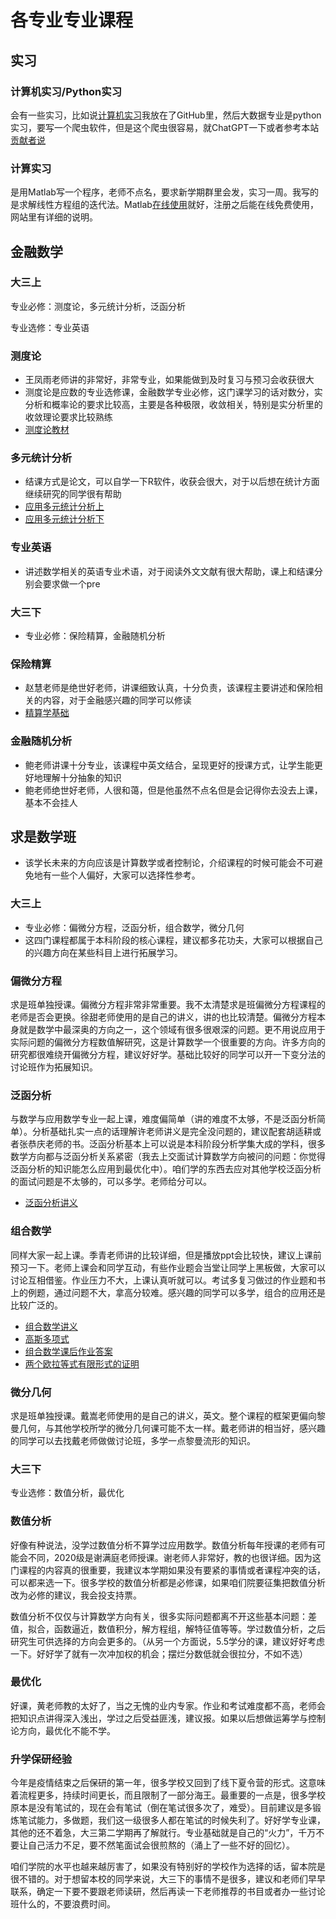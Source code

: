 


# 各专业专业课程

## 实习

### 计算机实习/Python实习

会有一些实习，比如说[计算机实习](https://github.com/jiyouhai/TJU_Draw)我放在了GitHub里，然后大数据专业是python实习，要写一个爬虫软件，但是这个爬虫很容易，就ChatGPT一下或者参考本站[贡献者说](https://jiyouhai.github.io/tju-math-guide/forcontributors/#pdf_5)

### 计算实习

是用Matlab写一个程序，老师不点名，要求新学期群里会发，实习一周。我写的是求解线性方程组的迭代法。Matlab[在线使用](https://matlab.mathworks.com)就好，注册之后能在线免费使用，网站里有详细的说明。

## 金融数学
### 大三上
专业必修：测度论，多元统计分析，泛函分析

专业选修：专业英语

### 测度论
- 王凤雨老师讲的非常好，非常专业，如果能做到及时复习与预习会收获很大
- 测度论是应数的专业选修课，金融数学专业必修，这门课学习的话对数分，实分析和概率论的要求比较高，主要是各种极限，收敛相关，特别是实分析里的收敛理论要求比较熟练
- [测度论教材](https://cdn.jsdelivr.net/gh/jiyouhai/my-math-notes/PDFs/概率论基础.pdf)

### 多元统计分析
- 结课方式是论文，可以自学一下R软件，收获会很大，对于以后想在统计方面继续研究的同学很有帮助
- [应用多元统计分析上](https://cdn.jsdelivr.net/gh/jiyouhai/my-math-notes/PDFs/应用多元统计分析1.pdf)
- [应用多元统计分析下](https://cdn.jsdelivr.net/gh/jiyouhai/my-math-notes/PDFs/应用多元统计分析2.pdf)

### 专业英语
- 讲述数学相关的英语专业术语，对于阅读外文文献有很大帮助，课上和结课分别会要求做一个pre

### 大三下
- 专业必修：保险精算，金融随机分析

### 保险精算
- 赵慧老师是绝世好老师，讲课细致认真，十分负责，该课程主要讲述和保险相关的内容，对于金融感兴趣的同学可以修读
- [精算学基础](https://cdn.jsdelivr.net/gh/jiyouhai/my-math-notes/PDFs/精算学基础_compressed.pdf)

### 金融随机分析
- 鲍老师讲课十分专业，该课程中英文结合，呈现更好的授课方式，让学生能更好地理解十分抽象的知识
- 鲍老师绝世好老师，人很和蔼，但是他虽然不点名但是会记得你去没去上课，基本不会挂人

## 求是数学班
- 该学长未来的方向应该是计算数学或者控制论，介绍课程的时候可能会不可避免地有一些个人偏好，大家可以选择性参考。

### 大三上
- 专业必修：偏微分方程，泛函分析，组合数学，微分几何
- 这四门课程都属于本科阶段的核心课程，建议都多花功夫，大家可以根据自己的兴趣方向在某些科目上进行拓展学习。

### 偏微分方程
求是班单独授课。偏微分方程非常非常重要。我不太清楚求是班偏微分方程课程的老师是否会更换。徐甜老师使用的是自己的讲义，讲的也比较清楚。偏微分方程本身就是数学中最深奥的方向之一，这个领域有很多很艰深的问题。更不用说应用于实际问题的偏微分方程数值解研究，这是计算数学一个很重要的方向。许多方向的研究都很难绕开偏微分方程，建议好好学。基础比较好的同学可以开一下变分法的讨论班作为拓展知识。 

### 泛函分析

与数学与应用数学专业一起上课，难度偏简单（讲的难度不太够，不是泛函分析简单）。分析基础扎实一点的话理解许老师讲义是完全没问题的，建议配套胡适耕或者张恭庆老师的书。泛函分析基本上可以说是本科阶段分析学集大成的学科，很多数学方向都与泛函分析关系紧密（我去上交面试计算数学方向被问的问题：你觉得泛函分析的知识能怎么应用到最优化中）。咱们学的东西去应对其他学校泛函分析的面试问题是不太够的，可以多学。老师给分可以。

- [泛函分析讲义](https://cdn.jsdelivr.net/gh/jiyouhai/my-math-notes/PDFs/泛函分析讲义.pdf)
### 组合数学

同样大家一起上课。季青老师讲的比较详细，但是播放ppt会比较快，建议上课前预习一下。老师上课会和同学互动，有些作业题会当堂让同学上黑板做，大家可以讨论互相借鉴。作业压力不大，上课认真听就可以。考试多复习做过的作业题和书上的例题，通过问题不大，拿高分较难。感兴趣的同学可以多学，组合的应用还是比较广泛的。

- [组合数学讲义](https://cdn.jsdelivr.net/gh/jiyouhai/my-math-notes/PDFs/组合数学讲义.pdf)
- [高斯多项式](https://cdn.jsdelivr.net/gh/jiyouhai/my-math-notes/PDFs/高斯多项式.pdf)
- [组合数学课后作业答案](https://cdn.jsdelivr.net/gh/jiyouhai/my-math-notes/PDFs/组合数学课后作业答案.pdf)
- [两个欧拉等式有限形式的证明](https://cdn.jsdelivr.net/gh/jiyouhai/my-math-notes/PDFs/两个欧拉等式有限形式的证明.pdf)




### 微分几何

求是班单独授课。戴嵩老师使用的是自己的讲义，英文。整个课程的框架更偏向黎曼几何，与其他学校所学的微分几何课可能不太一样。戴老师讲的相当好，感兴趣的同学可以去找戴老师做做讨论班，多学一点黎曼流形的知识。

### 大三下

专业选修：数值分析，最优化

### 数值分析

好像有种说法，没学过数值分析不算学过应用数学。数值分析每年授课的老师有可能会不同，2020级是谢满庭老师授课。谢老师人非常好，教的也很详细。因为这门课程的内容真的很重要，我建议本学期如果没有要紧的事情或者课程冲突的话，可以都来选一下。很多学校的数值分析都是必修课，如果咱们院要征集把数值分析改为必修的建议，我会投支持票。

数值分析不仅仅与计算数学方向有关，很多实际问题都离不开这些基本问题：差值，拟合，函数逼近，数值积分，解方程组，解特征值等等。学过数值分析，之后研究生可供选择的方向会更多的。（从另一个方面说，5.5学分的课，建议好好考虑一下。好好学了就有一次冲加权的机会；摆烂分数低就会很拉分，不如不选）

### 最优化

好课，黄老师教的太好了，当之无愧的业内专家。作业和考试难度都不高，老师会把知识点讲得深入浅出，学过之后受益匪浅，建议报。如果以后想做运筹学与控制论方向，最优化不能不学。

### 升学保研经验

今年是疫情结束之后保研的第一年，很多学校又回到了线下夏令营的形式。这意味着流程更多，持续时间更长，而且限制了一部分海王。最重要的一点是，很多学校原本是没有笔试的，现在会有笔试（倒在笔试很多次了，难受）。目前建议是多锻炼笔试能力，多做题，我们这一级很多人都在笔试的时候失利了。好好学专业课，其他的还不着急，大三第二学期再了解就行。专业基础就是自己的“火力”，千万不要让自己活力不足，要不然笔面试会很煎熬的（涌上了一些不好的回忆）。

咱们学院的水平也越来越厉害了，如果没有特别好的学校作为选择的话，留本院是很不错的。对于想留本校的同学来说，大三下的事情不是很多，建议和老师们早早联系，确定一下要不要跟老师读研，然后再读一下老师推荐的书目或者办一些讨论班什么的，不要浪费时间。